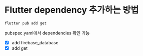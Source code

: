# Flutter dependency 추가하는 방법

``` console
flutter pub add get
```

pubspec.yaml에서 dependencies 확인 가능

- [x] add firebase_database
- [x] add get
